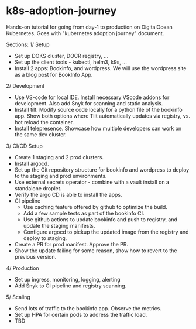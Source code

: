 # k8s-adoption-journey
Hands-on tutorial for going from day-1 to production on DigitalOcean Kubernetes. Goes with "kubernetes adoption journey" document.


Sections:
1/ Setup 
- Set up DOKS cluster, DOCR registry, ...
- Set up the client tools - kubectl, helm3, k9s, ...
- Install 2 apps: Bookinfo, and wordpress. We will use the wordpress site as a blog post for BookInfo App. 

2/ Development 
- Use VS-code for local IDE. Install necessary VScode addons for development. Also add Snyk for scanning and static analysis.
- Install tilt. Modify source code locally for a python file of the bookinfo app. Show both options where Tilt automatically updates via registry, vs. hot reload the container.
- Install telepresence. Showcase how multiple developers can work on the same dev cluster.


3/ CI/CD Setup
- Create 1 staging and 2 prod clusters.
- Install argocd.
- Set up the Git repository structure for bookinfo and wordpress to deploy to the staging and prod environments.
- Use external secrets operator - combine with a vault install on a standalone droplet. 
- Verify the argo CD is able to install the apps.
- CI pipeline
  - Use caching feature offered by github to optimize the build.
  - Add a few sample tests as part of the bookinfo CI.
  - Use github actions to update bookinfo and push to registry, and update the staging manifests.
  - Configure argocd to pickup the updated image from the registry and deploy to staging.
- Create a PR for prod manifest. Approve the PR.
- Show the update failing for some reason, show how to revert to the previous version.

4/ Production 
- Set up ingress, monitoring, logging, alerting 
- Add Snyk to CI pipeline and registry scanning. 

5/ Scaling
- Send lots of traffic to the bookinfo app. Observe the metrics.
- Set up HPA for certain pods to address the traffic load.
- TBD

